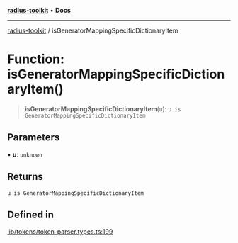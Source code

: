 [**radius-toolkit**](../README.md) • **Docs**

***

[radius-toolkit](../globals.md) / isGeneratorMappingSpecificDictionaryItem

# Function: isGeneratorMappingSpecificDictionaryItem()

> **isGeneratorMappingSpecificDictionaryItem**(`u`): `u is GeneratorMappingSpecificDictionaryItem`

## Parameters

• **u**: `unknown`

## Returns

`u is GeneratorMappingSpecificDictionaryItem`

## Defined in

[lib/tokens/token-parser.types.ts:199](https://github.com/rangle/radius-token-tango/blob/0fa25351e79af51a833bcebadbd83e27a9791a4f/packages/radius-toolkit/src/lib/tokens/token-parser.types.ts#L199)
